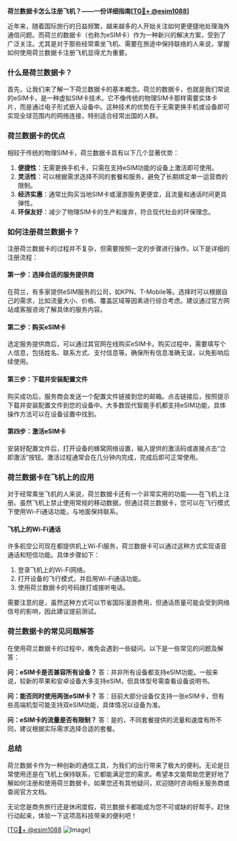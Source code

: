 **荷兰数据卡怎么注册飞机？——一份详细指南[[TG💪+ @esim1088](https://t.me/s/esim1088)]**

近年来，随着国际旅行的日益频繁，越来越多的人开始关注如何更便捷地处理海外通信问题。而荷兰的数据卡（也称为eSIM卡）作为一种新兴的解决方案，受到了广泛关注。尤其是对于那些经常乘坐飞机、需要在旅途中保持联络的人来说，掌握如何使用荷兰数据卡注册飞机显得尤为重要。

### 什么是荷兰数据卡？

首先，让我们来了解一下荷兰数据卡的基本概念。荷兰的数据卡，也就是我们常说的eSIM卡，是一种虚拟SIM卡技术。它不像传统的物理SIM卡那样需要实体卡片，而是通过电子形式嵌入设备中。这种技术的优势在于无需更换手机或设备即可实现全球范围内的网络连接，特别适合经常出国的人群。

### 荷兰数据卡的优点

相较于传统的物理SIM卡，荷兰数据卡具有以下几个显著优势：

1. **便捷性**：无需更换手机卡，只需在支持eSIM功能的设备上激活即可使用。
2. **灵活性**：可以根据需求选择不同的套餐和服务，避免了长期绑定单一运营商的限制。
3. **经济实惠**：通常比购买当地SIM卡或漫游服务更便宜，且流量和通话时间更具弹性。
4. **环保友好**：减少了物理SIM卡的生产和废弃，符合现代社会的环保理念。

### 如何注册荷兰数据卡？

注册荷兰数据卡的过程并不复杂，但需要按照一定的步骤进行操作。以下是详细的注册流程：

#### 第一步：选择合适的服务提供商

在荷兰，有多家提供eSIM服务的公司，如KPN、T-Mobile等。选择时可以根据自己的需求，比如流量大小、价格、覆盖区域等因素进行综合考虑。建议通过官方网站或客服咨询了解具体的服务内容。

#### 第二步：购买eSIM卡

选定服务提供商后，可以通过其官网在线购买eSIM卡。购买过程中，需要填写个人信息，包括姓名、联系方式、支付信息等。确保所有信息准确无误，以免影响后续使用。

#### 第三步：下载并安装配置文件

购买成功后，服务商会发送一个配置文件链接到您的邮箱。点击链接后，按照提示下载并安装配置文件到您的设备中。大多数现代智能手机都支持eSIM功能，具体操作方法可以在设备设置中找到。

#### 第四步：激活eSIM卡

安装好配置文件后，打开设备的蜂窝网络设置，输入提供的激活码或直接点击“立即激活”按钮。激活过程通常会在几分钟内完成，完成后即可正常使用。

### 荷兰数据卡在飞机上的应用

对于经常乘坐飞机的人来说，荷兰数据卡还有一个非常实用的功能——在飞机上注册。虽然飞机上禁止使用常规的移动数据，但通过荷兰数据卡，您可以在飞行模式下使用Wi-Fi通话功能，与地面保持联系。

#### 飞机上的Wi-Fi通话

许多航空公司现在都提供机上Wi-Fi服务，荷兰数据卡可以通过这种方式实现语音通话和短信功能。具体步骤如下：

1. 登录飞机上的Wi-Fi网络。
2. 打开设备的飞行模式，并启用Wi-Fi通话功能。
3. 使用荷兰数据卡的号码拨打或接听电话。

需要注意的是，虽然这种方式可以节省国际漫游费用，但通话质量可能会受到网络信号的影响，因此建议提前测试。

### 荷兰数据卡的常见问题解答

在使用荷兰数据卡的过程中，难免会遇到一些疑问。以下是一些常见的问题及解答：

**问：eSIM卡是否兼容所有设备？**
答：并非所有设备都支持eSIM功能。一般来说，较新的苹果和安卓设备大多支持eSIM，但具体型号需查看设备说明书。

**问：能否同时使用两张eSIM卡？**
答：目前大部分设备仅支持一张eSIM卡，但有些高端机型可能支持双eSIM功能，具体情况以设备为准。

**问：eSIM卡的流量是否有限制？**
答：是的，不同套餐提供的流量和速度有所不同，建议根据实际需求选择合适的套餐。

### 总结

荷兰数据卡作为一种创新的通信工具，为我们的出行带来了极大的便利。无论是日常使用还是在飞机上保持联系，它都能满足您的需求。希望本文能帮助您更好地了解如何注册和使用荷兰数据卡。如果您还有其他疑问，欢迎随时咨询相关服务商或查阅官方文档。

无论您是商务旅行还是休闲度假，荷兰数据卡都能成为您不可或缺的好帮手。赶快行动起来，体验一下这项高科技带来的便利吧！

[[TG💪+ @esim1088](https://t.me/s/esim1088) ![Image](https://i.postimg.cc/4NQfJmqS/Snipaste-2025-05-13-00-14-12.png)]